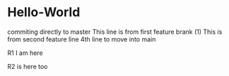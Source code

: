 # Hello-World
commiting directly to master
This line is from first feature brank (1)
This is from second feature line
4th line to move into main

R1 I am here

R2 is here too

